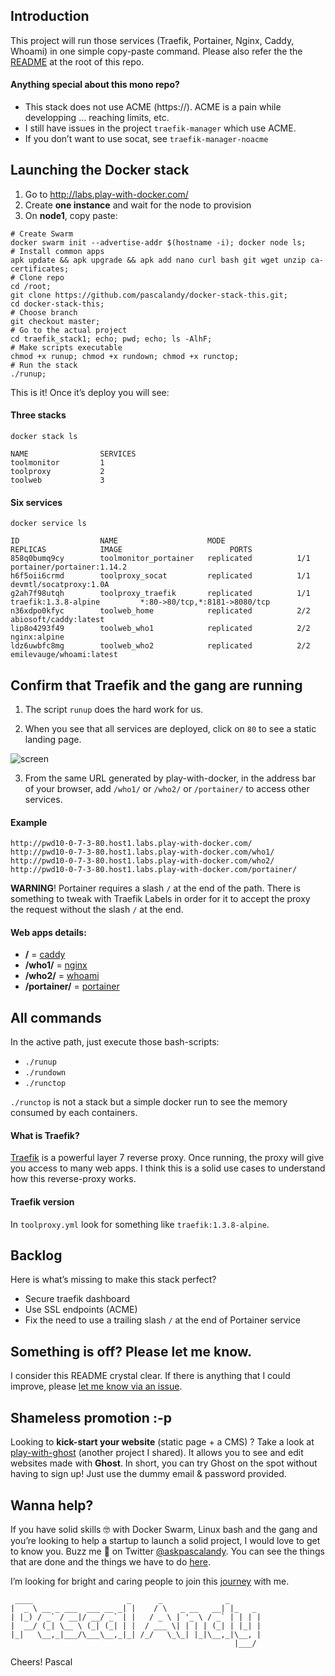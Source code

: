 ## Introduction
This project will run those services (Traefik, Portainer, Nginx, Caddy, Whoami) in one simple copy-paste command. Please also refer the the [README](https://github.com/pascalandy/docker-stack-this/blob/master/README.md) at the root of this repo.

#### Anything special about this mono repo?
- This stack does not use ACME (https://). ACME is a pain while developping … reaching limits, etc.
- I still have issues in the project `traefik-manager` which use ACME.
- If you don’t want to use socat, see `traefik-manager-noacme`

## Launching the Docker stack
1. Go to http://labs.play-with-docker.com/ 
2. Create **one instance** and wait for the node to provision
3. On **node1**, copy paste:

```
# Create Swarm
docker swarm init --advertise-addr $(hostname -i); docker node ls;
# Install common apps
apk update && apk upgrade && apk add nano curl bash git wget unzip ca-certificates;
# Clone repo
cd /root;
git clone https://github.com/pascalandy/docker-stack-this.git;
cd docker-stack-this;
# Choose branch
git checkout master;
# Go to the actual project
cd traefik_stack1; echo; pwd; echo; ls -AlhF;
# Make scripts executable
chmod +x runup; chmod +x rundown; chmod +x runctop;
# Run the stack
./runup;
```

This is it! Once it’s deploy you will see: 

#### Three stacks

```
docker stack ls

NAME                SERVICES
toolmonitor         1
toolproxy           2
toolweb             3
```

#### Six services

```
docker service ls

ID                  NAME                    MODE                REPLICAS            IMAGE                        PORTS
858q0bumq9cy        toolmonitor_portainer   replicated          1/1                 portainer/portainer:1.14.2
h6f5oii6crmd        toolproxy_socat         replicated          1/1                 devmtl/socatproxy:1.0A
g2ah7f98utqh        toolproxy_traefik       replicated          1/1                 traefik:1.3.8-alpine         *:80->80/tcp,*:8181->8080/tcp
n36xdpo0kfyc        toolweb_home            replicated          2/2                 abiosoft/caddy:latest
lip8o4293f49        toolweb_who1            replicated          2/2                 nginx:alpine
ldz6uwbfc8mg        toolweb_who2            replicated          2/2                 emilevauge/whoami:latest
```

## Confirm that Traefik and the gang are running
1. The script `runup` does the hard work for us.

2. When you see that all services are deployed, click on `80` to see a static landing page.

![screen](https://user-images.githubusercontent.com/6694151/31318199-57e7e88a-ac1c-11e7-86a4-61a6172ac7be.png)

3. From the same URL generated by play-with-docker, in the address bar of your browser, add `/who1/` or `/who2/` or `/portainer/` to access other services.

#### Example
```
http://pwd10-0-7-3-80.host1.labs.play-with-docker.com/
http://pwd10-0-7-3-80.host1.labs.play-with-docker.com/who1/
http://pwd10-0-7-3-80.host1.labs.play-with-docker.com/who2/
http://pwd10-0-7-3-80.host1.labs.play-with-docker.com/portainer/
```

**WARNING**! Portainer requires a slash `/` at the end of the path. There is something to tweak with Traefik Labels in order for it to accept the proxy the request without the slash `/` at the end.

#### Web apps details:
- **/** = [caddy](https://hub.docker.com/r/abiosoft/caddy/)
- **/who1/** = [nginx](https://hub.docker.com/_/nginx/)
- **/who2/** = [whoami](https://hub.docker.com/r/emilevauge/whoami/)
- **/portainer/** = [portainer](https://hub.docker.com/r/portainer/portainer//)

## All commands
In the active path, just execute those bash-scripts:

- `./runup`
- `./rundown`
- `./runctop`

`./runctop` is not a stack but a simple docker run to see the memory consumed by each containers.

#### What is Traefik?
[Traefik](https://docs.traefik.io/configuration/backends/docker/) is a powerful layer 7 reverse proxy. Once running, the proxy will give you access to many web apps. I think this is a solid use cases to understand how this reverse-proxy works.

#### Traefik version 
In `toolproxy.yml` look for something like `traefik:1.3.8-alpine`.

## Backlog

Here is what’s missing to make this stack perfect?
 
- Secure traefik dashboard
- Use SSL endpoints (ACME)
- Fix the need to use a trailing slash `/` at the end of Portainer service

## Something is off? Please let me know.
I consider this README crystal clear. If there is anything that I could improve, please [let me know via an issue](https://github.com/pascalandy/docker-stack-this/issues).

## Shameless promotion :-p
Looking to **kick-start your website** (static page + a CMS) ? Take a look at [play-with-ghost](http://play-with-ghost.com/) (another project I shared). It allows you to see and edit websites made with **Ghost**. In short, you can try Ghost on the spot without having to sign up! Just use the dummy email & password provided.

## Wanna help?
If you have solid skills 🤓 with Docker Swarm, Linux bash and the gang and you’re looking to help a startup to launch a solid project, I would love to get to know you. Buzz me 👋 on Twitter [@askpascalandy](https://twitter.com/askpascalandy). You can see the things that are done and the things we have to do [here](http://firepress.org/blog/technical-challenges-we-are-facing-now/).

I’m looking for bright and caring people to join this [journey](http://firepress.org/blog/tag/from-the-heart/) with me.

```
 ____                     _      _              _
|  _ \ __ _ ___  ___ __ _| |    / \   _ __   __| |_   _
| |_) / _` / __|/ __/ _` | |   / _ \ | '_ \ / _` | | | |
|  __/ (_| \__ \ (_| (_| | |  / ___ \| | | | (_| | |_| |
|_|   \__,_|___/\___\__,_|_| /_/   \_\_| |_|\__,_|\__, |
                                                  |___/
```

Cheers!
Pascal